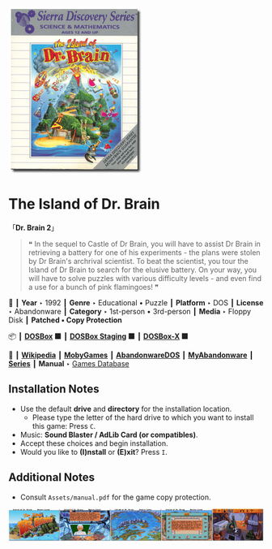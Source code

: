 ![](Thumbnail.png "application-thumbnail")

# The Island of Dr. Brain

「**Dr. Brain 2**」

> ❝ In the sequel to Castle of Dr Brain, you will have to assist Dr Brain in retrieving a battery for one of his experiments - the plans were stolen by Dr Brain's archrival scientist. To beat the scientist, you tour the Island of Dr Brain to search for the elusive battery. On your way, you will have to solve puzzles with various difficulty levels - and even find a use for a bunch of pink flamingoes! ❞
>

📌 ┃ **Year** ‣ 1992 ┃ **Genre** ‣ Educational • Puzzle ┃ **Platform** ‣ DOS ┃ **License** ‣ Abandonware ┃ **Category** ‣ 1st-person • 3rd-person ┃ **Media** ‣ Floppy Disk ┃ **Patched • Copy Protection** 

📦 ┃ **[DOSBox](https://www.dosbox.com/) 🟩** ┃ **[DOSBox Staging](https://dosbox-staging.github.io/) 🟩** ┃ **[DOSBox-X](https://dosbox-x.com/) 🟩** 

📎 ┃ **[Wikipedia](https://en.wikipedia.org/wiki/The_Island_of_Dr._Brain)** ┃ **[MobyGames](https://www.mobygames.com/game/1524/the-island-of-dr-brain/)** ┃ **[AbandonwareDOS](https://www.abandonwaredos.com/abandonware-game.php?abandonware=The+Island+of+Dr.+Brain&gid=1256)** ┃ **[MyAbandonware](https://www.myabandonware.com/game/the-island-of-dr-brain-1j6)** ┃ **[Series](https://en.wikipedia.org/wiki/Dr._Brain)** ┃ **Manual** ‣ [Games Database](https://www.gamesdatabase.org/game/microsoft-dos/island-of-dr-brain) 

## Installation Notes
- Use the default **drive** and **directory** for the installation location.
  - Please type the letter of the hard drive to which you want to install this game: Press `C`.
- Music: **Sound Blaster / AdLib Card (or compatibles)**.
- Accept these choices and begin installation.
- Would you like to **(I)nstall** or **(E)xit**? Press `I`.

## Additional Notes
- Consult `Assets/manual.pdf` for the game copy protection.

![](Montage.png "The Island of Dr. Brain")

